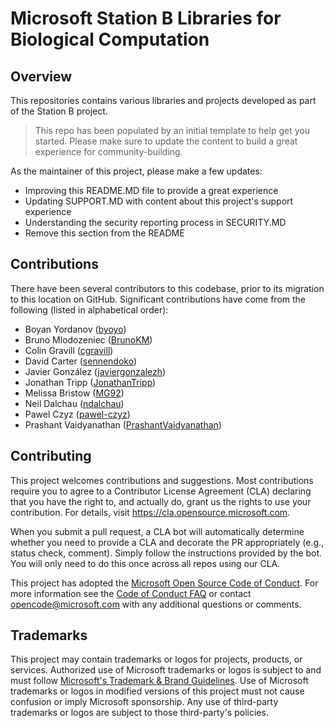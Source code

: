 # Microsoft Station B Libraries for Biological Computation

## Overview

This repositories contains various libraries and projects developed as part of the Station B project.


> This repo has been populated by an initial template to help get you started. Please
> make sure to update the content to build a great experience for community-building.

As the maintainer of this project, please make a few updates:

- Improving this README.MD file to provide a great experience
- Updating SUPPORT.MD with content about this project's support experience
- Understanding the security reporting process in SECURITY.MD
- Remove this section from the README

## Contributions

There have been several contributors to this codebase, prior to its migration to this location on GitHub. Significant contributions have come from the following (listed in alphabetical order):

- Boyan Yordanov ([byoyo](https://github.com/byoyo))
- Bruno Mlodozeniec ([BrunoKM](https://github.com/BrunoKM))
- Colin Gravill ([cgravill](https://github.com/cgravill))
- David Carter ([sennendoko](https://github.com/sennendoko))
- Javier González ([javiergonzalezh](https://github.com/javiergonzalezh))
- Jonathan Tripp ([JonathanTripp](https://github.com/JonathanTripp))
- Melissa Bristow ([MG92](https://github.com/MG92))
- Neil Dalchau ([ndalchau](https://github.com/ndalchau))
- Pawel Czyz ([pawel-czyz](https://github.com/pawel-czyz))
- Prashant Vaidyanathan ([PrashantVaidyanathan](https://github.com/PrashantVaidyanathan))

## Contributing

This project welcomes contributions and suggestions.  Most contributions require you to agree to a
Contributor License Agreement (CLA) declaring that you have the right to, and actually do, grant us
the rights to use your contribution. For details, visit https://cla.opensource.microsoft.com.

When you submit a pull request, a CLA bot will automatically determine whether you need to provide
a CLA and decorate the PR appropriately (e.g., status check, comment). Simply follow the instructions
provided by the bot. You will only need to do this once across all repos using our CLA.

This project has adopted the [Microsoft Open Source Code of Conduct](https://opensource.microsoft.com/codeofconduct/).
For more information see the [Code of Conduct FAQ](https://opensource.microsoft.com/codeofconduct/faq/) or
contact [opencode@microsoft.com](mailto:opencode@microsoft.com) with any additional questions or comments.

## Trademarks

This project may contain trademarks or logos for projects, products, or services. Authorized use of Microsoft
trademarks or logos is subject to and must follow
[Microsoft's Trademark & Brand Guidelines](https://www.microsoft.com/en-us/legal/intellectualproperty/trademarks/usage/general).
Use of Microsoft trademarks or logos in modified versions of this project must not cause confusion or imply Microsoft sponsorship.
Any use of third-party trademarks or logos are subject to those third-party's policies.
